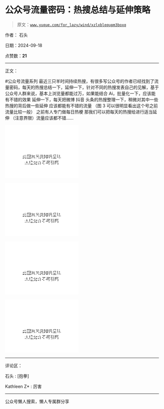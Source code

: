 # 公众号流量密码：热搜总结与延伸策略

> 原文：[`www.yuque.com/for_lazy/wind/xzlxblequpm3boxq`](https://www.yuque.com/for_lazy/wind/xzlxblequpm3boxq)

作者： 石头

日期：2024-09-18

点赞数：**21**

* * *

正文：

#公众号流量系列
最近三只羊时间持续热搜，有很多写公众号的作者已经找到了流量密码，每天的热搜总结一下，延伸一下，针对不同的热搜发表自己的见解，基于公众号人群来说，基本上浏览量都能过万，如果能结合 Ai，批量化一下，应该能有不错的效果
延伸一下，每天把微博 抖音 头条的热搜整理一下，稍微对其中一些热搜的背后做一些延伸 应该都能有不错的流量 （图 3 可以很明显看出这个号之前流量比较一般）
之前有人专门做每日热梗 那我们可以把每天的热搜给进行适当延伸 （注意界限）流量应该都不错……

![](img/2ee061517d7ce4954e4da8f90a47e4be.png "None")

![](img/e19b8218ccf357d4c3c57e3ea0f393e5.png "None")

![](img/de2f0cf6dc6bb500c2656d7fe245d335.png "None")

![](img/903b702ad9d05b5402de3c56ee9ef0fe.png "None")

* * *

评论区：

石头 : [抱拳]

Kathleen Z* : 厉害

* * *

公众号懒人搜索，懒人专属群分享